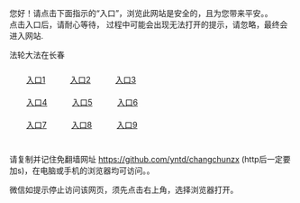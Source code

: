 您好！请点击下面指示的“入口”，浏览此网站是安全的，且为您带来平安。。 <br/>
点击入口后，请耐心等待， 过程中可能会出现无法打开的提示，请忽略，最终会进入网站. </br>

法轮大法在长春<br/>
<div style="padding:10px"><a style="margin:20px" target="_blank" href="https://dszt83smbnodw.cloudfront.net/2Qpsp?pnuxhvep" id="ccLink1" rel="nofollow">入口1</a> <a target="_blank" style="margin:20px" href="https://d12e9b4gct9azd.cloudfront.net/2Qpsp?nfxajqp" id="ccLink2" rel="nofollow">入口2</a> <a style="margin:20px" target="_blank" href="https://d1rg4f5on5vnne.cloudfront.net/2Qpsp?prgej" id="ccLink3" rel="nofollow">入口3</a></div>

<div style="padding:10px" ><a style="margin:20px" target="_blank" href="https://dszt83smbnodw.cloudfront.net/2Qpsp?pnuxhvep" id="ccLink4" rel="nofollow">入口4</a> <a style="margin:20px" href="https://d12e9b4gct9azd.cloudfront.net/2Qpsp?nfxajqp" target="_blank" id="ccLink5" rel="nofollow">入口5</a> <a style="margin:20px" href="https://d1rg4f5on5vnne.cloudfront.net/2Qpsp?prgej" target="_blank" id="ccLink6" rel="nofollow">入口6</a></div>

<div style="padding:10px"><a style="margin:20px" target="_blank" href="https://dszt83smbnodw.cloudfront.net/2Qpsp?pnuxhvep" id="ccLink7" rel="nofollow">入口7</a> <a style="margin:20px" href="https://d12e9b4gct9azd.cloudfront.net/2Qpsp?nfxajqp" target="_blank" id="ccLink8" rel="nofollow">入口8</a> <a style="margin:20px" target="_blank" href="https://d1rg4f5on5vnne.cloudfront.net/2Qpsp?prgej" id="ccLink9" rel="nofollow">入口9</a></div>

<br/>



请复制并记住免翻墙网址 https://github.com/yntd/changchunzx (http后一定要加s)，在电脑或手机的浏览器均可访问。。<br/>

微信如提示停止访问该网页，须先点击右上角，选择浏览器打开。
